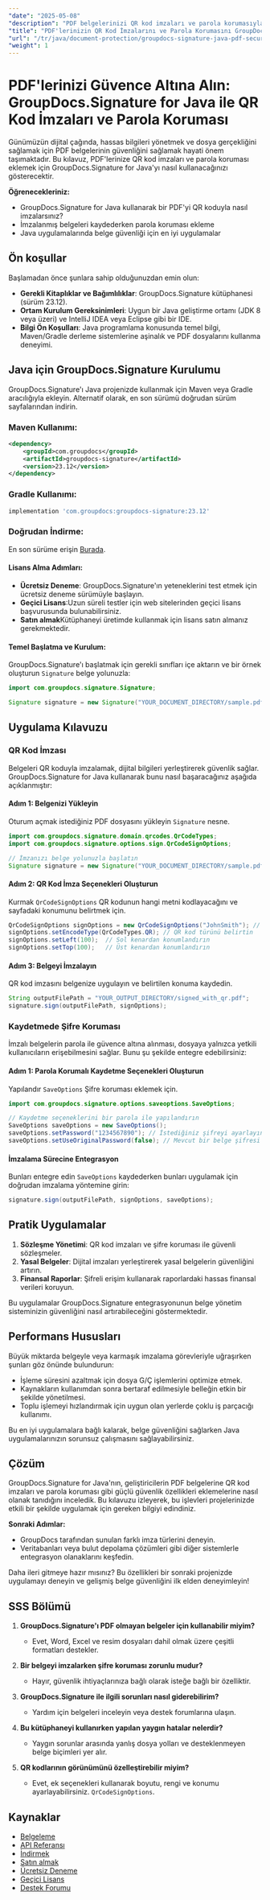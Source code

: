 ```yaml
---
"date": "2025-05-08"
"description": "PDF belgelerinizi QR kod imzaları ve parola korumasıyla imzalamak ve güvence altına almak için GroupDocs.Signature for Java'yı nasıl kullanacağınızı öğrenin. Java uygulamalarınızdaki belge güvenliğini artırın."
"title": "PDF'lerinizin QR Kod İmzalarını ve Parola Korumasını GroupDocs.Signature for Java ile Güvence Altına Alın"
"url": "/tr/java/document-protection/groupdocs-signature-java-pdf-security-guide/"
"weight": 1
---
```


# PDF'lerinizi Güvence Altına Alın: GroupDocs.Signature for Java ile QR Kod İmzaları ve Parola Koruması

Günümüzün dijital çağında, hassas bilgileri yönetmek ve dosya gerçekliğini sağlamak için PDF belgelerinin güvenliğini sağlamak hayati önem taşımaktadır. Bu kılavuz, PDF'lerinize QR kod imzaları ve parola koruması eklemek için GroupDocs.Signature for Java'yı nasıl kullanacağınızı gösterecektir.

**Öğrenecekleriniz:**
- GroupDocs.Signature for Java kullanarak bir PDF'yi QR koduyla nasıl imzalarsınız?
- İmzalanmış belgeleri kaydederken parola koruması ekleme
- Java uygulamalarında belge güvenliği için en iyi uygulamalar

## Ön koşullar
Başlamadan önce şunlara sahip olduğunuzdan emin olun:
- **Gerekli Kitaplıklar ve Bağımlılıklar**: GroupDocs.Signature kütüphanesi (sürüm 23.12).
- **Ortam Kurulum Gereksinimleri**: Uygun bir Java geliştirme ortamı (JDK 8 veya üzeri) ve IntelliJ IDEA veya Eclipse gibi bir IDE.
- **Bilgi Ön Koşulları**: Java programlama konusunda temel bilgi, Maven/Gradle derleme sistemlerine aşinalık ve PDF dosyalarını kullanma deneyimi.

## Java için GroupDocs.Signature Kurulumu
GroupDocs.Signature'ı Java projenizde kullanmak için Maven veya Gradle aracılığıyla ekleyin. Alternatif olarak, en son sürümü doğrudan sürüm sayfalarından indirin.

### Maven Kullanımı:
```xml
<dependency>
    <groupId>com.groupdocs</groupId>
    <artifactId>groupdocs-signature</artifactId>
    <version>23.12</version>
</dependency>
```

### Gradle Kullanımı:
```gradle
implementation 'com.groupdocs:groupdocs-signature:23.12'
```

### Doğrudan İndirme:
En son sürüme erişin [Burada](https://releases.groupdocs.com/signature/java/).

#### Lisans Alma Adımları:
- **Ücretsiz Deneme**: GroupDocs.Signature'ın yeteneklerini test etmek için ücretsiz deneme sürümüyle başlayın.
- **Geçici Lisans**:Uzun süreli testler için web sitelerinden geçici lisans başvurusunda bulunabilirsiniz.
- **Satın almak**Kütüphaneyi üretimde kullanmak için lisans satın almanız gerekmektedir.

#### Temel Başlatma ve Kurulum:
GroupDocs.Signature'ı başlatmak için gerekli sınıfları içe aktarın ve bir örnek oluşturun `Signature` belge yolunuzla:

```java
import com.groupdocs.signature.Signature;

Signature signature = new Signature("YOUR_DOCUMENT_DIRECTORY/sample.pdf");
```

## Uygulama Kılavuzu
### QR Kod İmzası
Belgeleri QR koduyla imzalamak, dijital bilgileri yerleştirerek güvenlik sağlar. GroupDocs.Signature for Java kullanarak bunu nasıl başaracağınız aşağıda açıklanmıştır:

#### Adım 1: Belgenizi Yükleyin
Oturum açmak istediğiniz PDF dosyasını yükleyin `Signature` nesne.

```java
import com.groupdocs.signature.domain.qrcodes.QrCodeTypes;
import com.groupdocs.signature.options.sign.QrCodeSignOptions;

// İmzanızı belge yolunuzla başlatın
Signature signature = new Signature("YOUR_DOCUMENT_DIRECTORY/sample.pdf");
```

#### Adım 2: QR Kod İmza Seçenekleri Oluşturun
Kurmak `QrCodeSignOptions` QR kodunun hangi metni kodlayacağını ve sayfadaki konumunu belirtmek için.

```java
QrCodeSignOptions signOptions = new QrCodeSignOptions("JohnSmith"); // Bu metni bir QR koduna kodlayın
signOptions.setEncodeType(QrCodeTypes.QR); // QR kod türünü belirtin
signOptions.setLeft(100);  // Sol kenardan konumlandırın
signOptions.setTop(100);   // Üst kenardan konumlandırın
```

#### Adım 3: Belgeyi İmzalayın
QR kod imzasını belgenize uygulayın ve belirtilen konuma kaydedin.

```java
String outputFilePath = "YOUR_OUTPUT_DIRECTORY/signed_with_qr.pdf";
signature.sign(outputFilePath, signOptions);
```

### Kaydetmede Şifre Koruması
İmzalı belgelerin parola ile güvence altına alınması, dosyaya yalnızca yetkili kullanıcıların erişebilmesini sağlar. Bunu şu şekilde entegre edebilirsiniz:

#### Adım 1: Parola Korumalı Kaydetme Seçenekleri Oluşturun
Yapılandır `SaveOptions` Şifre koruması eklemek için.

```java
import com.groupdocs.signature.options.saveoptions.SaveOptions;

// Kaydetme seçeneklerini bir parola ile yapılandırın
SaveOptions saveOptions = new SaveOptions();
saveOptions.setPassword("1234567890"); // İstediğiniz şifreyi ayarlayın
saveOptions.setUseOriginalPassword(false); // Mevcut bir belge şifresi varsa kullanmayın
```

#### İmzalama Sürecine Entegrasyon
Bunları entegre edin `SaveOptions` kaydederken bunları uygulamak için doğrudan imzalama yöntemine girin:

```java
signature.sign(outputFilePath, signOptions, saveOptions);
```

## Pratik Uygulamalar
1. **Sözleşme Yönetimi**: QR kod imzaları ve şifre koruması ile güvenli sözleşmeler.
2. **Yasal Belgeler**: Dijital imzaları yerleştirerek yasal belgelerin güvenliğini artırın.
3. **Finansal Raporlar**: Şifreli erişim kullanarak raporlardaki hassas finansal verileri koruyun.

Bu uygulamalar GroupDocs.Signature entegrasyonunun belge yönetim sisteminizin güvenliğini nasıl artırabileceğini göstermektedir.

## Performans Hususları
Büyük miktarda belgeyle veya karmaşık imzalama görevleriyle uğraşırken şunları göz önünde bulundurun:
- İşleme süresini azaltmak için dosya G/Ç işlemlerini optimize etmek.
- Kaynakların kullanımdan sonra bertaraf edilmesiyle belleğin etkin bir şekilde yönetilmesi.
- Toplu işlemeyi hızlandırmak için uygun olan yerlerde çoklu iş parçacığı kullanımı.

Bu en iyi uygulamalara bağlı kalarak, belge güvenliğini sağlarken Java uygulamalarınızın sorunsuz çalışmasını sağlayabilirsiniz.

## Çözüm
GroupDocs.Signature for Java'nın, geliştiricilerin PDF belgelerine QR kod imzaları ve parola koruması gibi güçlü güvenlik özellikleri eklemelerine nasıl olanak tanıdığını inceledik. Bu kılavuzu izleyerek, bu işlevleri projelerinizde etkili bir şekilde uygulamak için gereken bilgiyi edindiniz.

**Sonraki Adımlar:**
- GroupDocs tarafından sunulan farklı imza türlerini deneyin.
- Veritabanları veya bulut depolama çözümleri gibi diğer sistemlerle entegrasyon olanaklarını keşfedin.

Daha ileri gitmeye hazır mısınız? Bu özellikleri bir sonraki projenizde uygulamayı deneyin ve gelişmiş belge güvenliğini ilk elden deneyimleyin!

## SSS Bölümü
1. **GroupDocs.Signature'ı PDF olmayan belgeler için kullanabilir miyim?**
   - Evet, Word, Excel ve resim dosyaları dahil olmak üzere çeşitli formatları destekler.
   
2. **Bir belgeyi imzalarken şifre koruması zorunlu mudur?**
   - Hayır, güvenlik ihtiyaçlarınıza bağlı olarak isteğe bağlı bir özelliktir.
3. **GroupDocs.Signature ile ilgili sorunları nasıl giderebilirim?**
   - Yardım için belgeleri inceleyin veya destek forumlarına ulaşın.
4. **Bu kütüphaneyi kullanırken yapılan yaygın hatalar nelerdir?**
   - Yaygın sorunlar arasında yanlış dosya yolları ve desteklenmeyen belge biçimleri yer alır.
5. **QR kodlarının görünümünü özelleştirebilir miyim?**
   - Evet, ek seçenekleri kullanarak boyutu, rengi ve konumu ayarlayabilirsiniz. `QrCodeSignOptions`.

## Kaynaklar
- [Belgeleme](https://docs.groupdocs.com/signature/java/)
- [API Referansı](https://reference.groupdocs.com/signature/java/)
- [İndirmek](https://releases.groupdocs.com/signature/java/)
- [Satın almak](https://purchase.groupdocs.com/buy)
- [Ücretsiz Deneme](https://releases.groupdocs.com/signature/java/)
- [Geçici Lisans](https://purchase.groupdocs.com/temporary-license/)
- [Destek Forumu](https://forum.groupdocs.com/c/signature/)